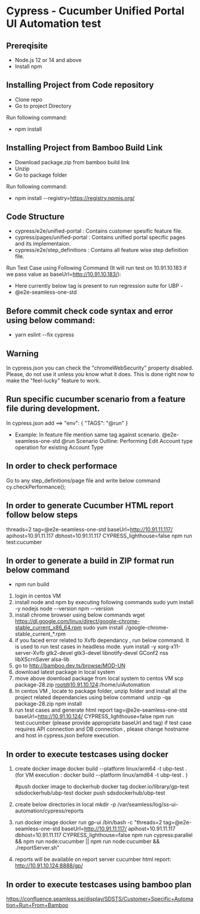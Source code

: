 # Cypress - Cucumber Unified Portal UI Automation test

## Prereqisite

- Node.js 12 or 14 and above
- Install npm 


## Installing Project from Code repository

- Clone repo
- Go to project Directory

Run following command:

- npm install

## Installing Project from Bamboo Build Link

- Download package.zip from bamboo build link
- Unzip
- Go to package folder

Run following command:

-  npm install --registry=https://registry.npmjs.org/

## Code Structure

- cypress/e2e/unified-portal : Contains customer spesific feature file.
- cypress/pages/unified-portal : Contains unified portal specific pages and its implementaion.
- cypress/e2e/step_definitions : Contains all feature wise step definition file.

Run Test Case using Following Command (It will run test on 10.91.10.183 if we pass value as baseUrl=http://10.91.10.183/):

- Here currently below tag is present to run regression suite for UBP -
- @e2e-seamless-one-std

## Before commit check code syntax and error using below command:

- yarn eslint --fix cypress

## Warning

In cypress.json you can check the "chromeWebSecurity" property disabled. Please, do not use it
unless you know what it does. This is done right now to make the "feel-lucky" feature to work.

## Run specific cucumber scenario from a feature file during development.

In cypress.json add ==>
"env": {
"TAGS": "@run"
}

- Example:
  In feature file mention same tag against scenario.
  @e2e-seamless-one-std @run
  Scenario Outline: Performing Edit Account type operation for existing Account Type

## In order to check performace

Go to any step_definitions/page file and write below command
cy.checkPerformance();

## In order to generate Cucumber HTML report follow below steps

threads=2 tag=@e2e-seamless-one-std baseUrl=http://10.91.11.117/ apihost=10.91.11.117 dbhost=10.91.11.117 CYPRESS_lighthouse=false npm run test:cucumber
## In order to generate a build in ZIP format run below command

- npm run build
1. login in centos VM
2. install node and npm by executing following commands
   sudo yum install -y nodejs
   node --version
   npm --version
3. install chrome browser using below commands
   wget https://dl.google.com/linux/direct/google-chrome-stable_current_x86_64.rpm
   sudo yum install ./google-chrome-stable_current_*.rpm
4. if you faced error related to Xvfb dependancy , run below command. It is used to run test cases in headless mode.
   yum install -y xorg-x11-server-Xvfb gtk2-devel gtk3-devel libnotify-devel GConf2 nss libXScrnSaver alsa-lib
5. go to http://bamboo.dev.ts/browse/MOD-UN
6. download latest package in local system
7. move above download package from local system to centos VM
   scp package-28.zip root@10.91.10.124:/home/uiAutomation
8. In centos VM , locate to package folder, unzip folder and install all the project related dependancies using below   command 
   unzip -qa package-28.zip 
   npm install
9. run test cases and generate html report 
   tag=@e2e-seamless-one-std baseUrl=http://10.91.10.124/ CYPRESS_lighthouse=false npm run test:cucumber (please provide appropriate baseUrl and tag)
   if test case requires API connection and DB connection , please change hostname and host in cypress.json before execution.


##  In order to execute testcases using docker
1. create docker image
      docker build --platform linux/arm64 -t ubp-test .  (for VM execution : docker build --platform linux/amd64 -t ubp-test . )

      #push docker image to dockerhub
      docker tag docker.io/library/gp-test sdsdockerhub/ubp-test
      docker push sdsdockerhub/ubp-test

2. create below directories in local 
      mkdir -p /var/seamless/log/ss-ui-automation/cypress/reports

3. run docker image
      docker run gp-ui /bin/bash -c "threads=2 tag=@e2e-seamless-one-std baseUrl=http://10.91.11.117/ apihost=10.91.11.117 dbhost=10.91.11.117 CYPRESS_lighthouse=false npm run cypress:parallel && npm run node:cucumber || npm run node:cucumber && ./reportServer.sh"

4. reports will be available on report server
      cucumber html report: http://10.91.10.124:8888/gp/

##  In order to execute testcases using bamboo plan
https://confluence.seamless.se/display/SDSTS/Customer+Specific+Automation+Run+From+Bamboo
